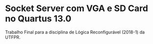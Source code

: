 # Socket Server com VGA e SD Card no Quartus 13.0

Trabalho Final para a disciplina de Lógica Reconfigurável (2018-1) da UTFPR.
